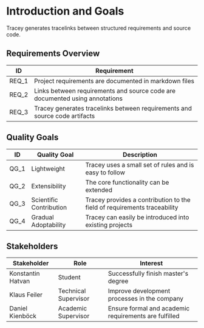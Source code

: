 # Introduction and Goals

Tracey generates tracelinks between structured requirements and source code.

## Requirements Overview

| ID    | Requirement                                                                 |
| ----- | --------------------------------------------------------------------------- |
| REQ_1 | Project requirements are documented in markdown files                       |
| REQ_2 | Links between requirements and source code are documented using annotations |
| REQ_3 | Tracey generates tracelinks between requirements and source code artifacts  |

## Quality Goals

| ID   | Quality Goal            | Description                                                              |
| ---- | ----------------------- | ------------------------------------------------------------------------ |
| QG_1 | Lightweight             | Tracey uses a small set of rules and is easy to follow                   |
| QG_2 | Extensibility           | The core functionality can be extended                                   |
| QG_3 | Scientific Contribution | Tracey provides a contribution to the field of requirements traceability |
| QG_4 | Gradual Adoptability    | Tracey can easily be introduced into existing projects                   |

## Stakeholders

| Stakeholder            | Role                 | Interest                                              |
| ---------------------- | -------------------- | ----------------------------------------------------- |
| Konstantin Hatvan      | Student              | Successfully finish master's degree                   |
| Klaus Feiler           | Technical Supervisor | Improve development processes in the company          |
| Daniel Kienböck        | Academic Supervisor  | Ensure formal and academic requirements are fulfilled |
